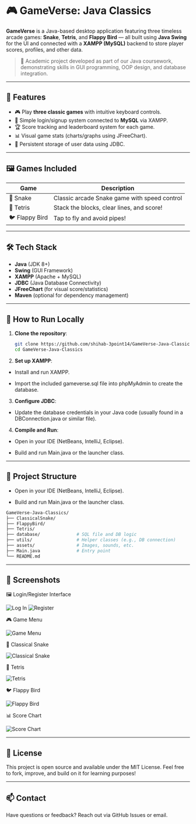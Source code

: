 # 🎮 GameVerse: Java Classics

**GameVerse** is a Java-based desktop application featuring three timeless arcade games: **Snake**, **Tetris**, and **Flappy Bird** — all built using **Java Swing** for the UI and connected with a **XAMPP (MySQL)** backend to store player scores, profiles, and other data.

> 📍 Academic project developed as part of our Java coursework, demonstrating skills in GUI programming, OOP design, and database integration.

---

## 🧩 Features

- 🎮 Play **three classic games** with intuitive keyboard controls.
- 👤 Simple login/signup system connected to **MySQL** via XAMPP.
- 🏆 Score tracking and leaderboard system for each game.
- 📊 Visual game stats (charts/graphs using JFreeChart).
- 💾 Persistent storage of user data using JDBC.

---

## 🖼️ Games Included

| Game         | Description                                  
|--------------|----------------------------------------------
| 🐍 Snake     | Classic arcade Snake game with speed control 
| 🧱 Tetris    | Stack the blocks, clear lines, and score!    
| 🐦 Flappy Bird | Tap to fly and avoid pipes!                 

---

## 🛠️ Tech Stack

- **Java** (JDK 8+)
- **Swing** (GUI Framework)
- **XAMPP** (Apache + MySQL)
- **JDBC** (Java Database Connectivity)
- **JFreeChart** (for visual score/statistics)
- **Maven** (optional for dependency management)

---

## 🚀 How to Run Locally

1. **Clone the repository**:
   ```bash
   git clone https://github.com/shihab-3point14/GameVerse-Java-Classics.git
   cd GameVerse-Java-Classics
2. **Set up XAMPP**:

- Install and run XAMPP.

- Import the included gameverse.sql file into phpMyAdmin to create the database.

3. **Configure JDBC**:

- Update the database credentials in your Java code (usually found in a DBConnection.java or similar file).

4. **Compile and Run**:
   
- Open in your IDE (NetBeans, IntelliJ, Eclipse).

- Build and run Main.java or the launcher class.

---
   
## 📂 Project Structure

- Open in your IDE (NetBeans, IntelliJ, Eclipse).

- Build and run Main.java or the launcher class.
```graphql
GameVerse-Java-Classics/
├── ClassicalSnake/
├── FlappyBird/
├── Tetris/
├── database/              # SQL file and DB logic
├── utils/                 # Helper classes (e.g., DB connection)
├── assets/                # Images, sounds, etc.
├── Main.java              # Entry point
└── README.md
```

---

## 📸 Screenshots

🖼️ Login/Register Interface

![Log In](src/images/login_int.png)
![Register](src/images/register_int.png)

🎮 Game Menu

![Game Menu](src/images/gameMen_int.png)

🐍 Classical Snake

![Classical Snake](src/images/snacke_int.png)

🧱 Tetris 

![Tetris](src/images/tetris_int.png)

🐦 Flappy Bird

![Flappy Bird](src/images/flappy_int.png)

📊 Score Chart 

![Score Chart](src/images/stat_int.png)

---

## 📜 License

This project is open source and available under the MIT License.
Feel free to fork, improve, and build on it for learning purposes!

---

## 📫 Contact

Have questions or feedback? Reach out via GitHub Issues or email.
